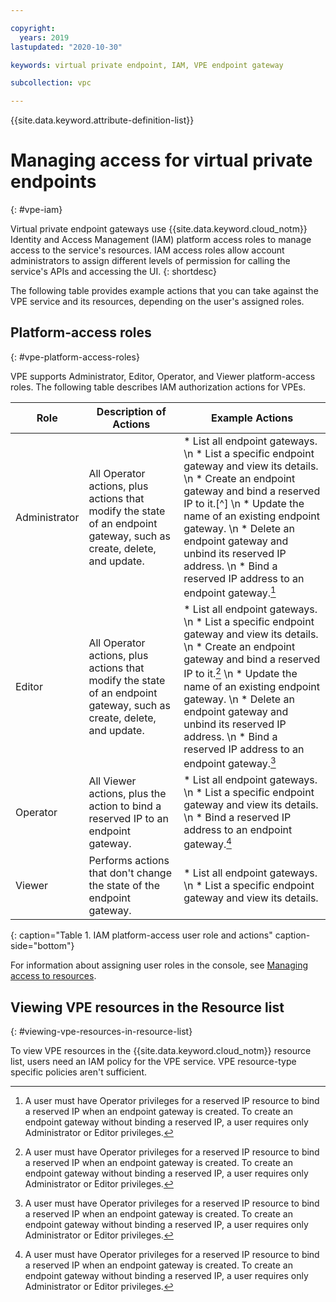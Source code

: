 ```yaml
---

copyright:
  years: 2019
lastupdated: "2020-10-30"

keywords: virtual private endpoint, IAM, VPE endpoint gateway

subcollection: vpc

---
```


{{site.data.keyword.attribute-definition-list}}

# Managing access for virtual private endpoints
{: #vpe-iam}

Virtual private endpoint gateways use {{site.data.keyword.cloud_notm}} Identity and Access Management (IAM) platform access roles to manage access to the service's resources. IAM access roles allow account administrators to assign different levels of permission for calling the service's APIs and accessing the UI.
{: shortdesc}

The following table provides example actions that you can take against the VPE service and its resources, depending on the user's assigned roles.

## Platform-access roles
{: #vpe-platform-access-roles}

VPE supports Administrator, Editor, Operator, and Viewer platform-access roles. The following table describes IAM authorization actions for VPEs.

| Role | Description of Actions | Example Actions |
|---------------|------------------|--------------------|
| Administrator | All Operator actions, plus actions that modify the state of an endpoint gateway, such as create, delete, and update. | * List all endpoint gateways.  \n * List a specific endpoint gateway and view its details.  \n * Create an endpoint gateway and bind a reserved IP to it.[^]  \n * Update the name of an existing endpoint gateway.  \n * Delete an endpoint gateway and unbind its reserved IP address.  \n * Bind a reserved IP address to an endpoint gateway.[^B] |
| Editor | All Operator actions, plus actions that modify the state of an endpoint gateway, such as create, delete, and update. | * List all endpoint gateways.  \n * List a specific endpoint gateway and view its details.  \n * Create an endpoint gateway and bind a reserved IP to it.[^C]  \n * Update the name of an existing endpoint gateway.  \n * Delete an endpoint gateway and unbind its reserved IP address.  \n * Bind a reserved IP address to an endpoint gateway.[^D] |
| Operator | All Viewer actions, plus the action to bind a reserved IP to an endpoint gateway. | * List all endpoint gateways.  \n * List a specific endpoint gateway and view its details.  \n * Bind a reserved IP address to an endpoint gateway.[^E] |
| Viewer | Performs actions that don't change the state of the endpoint gateway. | * List all endpoint gateways.  \n * List a specific endpoint gateway and view its details.|
{: caption="Table 1. IAM platform-access user role and actions" caption-side="bottom"}

[^A]:A user must have Operator privileges for a reserved IP resource to bind a reserved IP when an endpoint gateway is created. To create an endpoint gateway without binding a reserved IP, a user requires only Administrator or Editor privileges.

[^B]:A user must have Operator privileges for a reserved IP resource to bind a reserved IP when an endpoint gateway is created. To create an endpoint gateway without binding a reserved IP, a user requires only Administrator or Editor privileges.

[^C]:A user must have Operator privileges for a reserved IP resource to bind a reserved IP when an endpoint gateway is created. To create an endpoint gateway without binding a reserved IP, a user requires only Administrator or Editor privileges.

[^D]:A user must have Operator privileges for a reserved IP resource to bind a reserved IP when an endpoint gateway is created. To create an endpoint gateway without binding a reserved IP, a user requires only Administrator or Editor privileges.

[^E]:A user must have Operator privileges for a reserved IP resource to bind a reserved IP when an endpoint gateway is created. To create an endpoint gateway without binding a reserved IP, a user requires only Administrator or Editor privileges.

For information about assigning user roles in the console, see [Managing access to resources](/docs/account?topic=account-assign-access-resources).

## Viewing VPE resources in the Resource list
{: #viewing-vpe-resources-in-resource-list}

To view VPE resources in the {{site.data.keyword.cloud_notm}} resource list, users need an IAM policy for the VPE service. VPE resource-type specific policies aren't sufficient.
